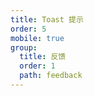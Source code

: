 ```yaml
---
title: Toast 提示
order: 5
mobile: true
group:
  title: 反馈
  order: 1
  path: feedback
---
```


<code src="../demo/Toast.tsx"></code>
<API src="../src/Toast.tsx"></API>

